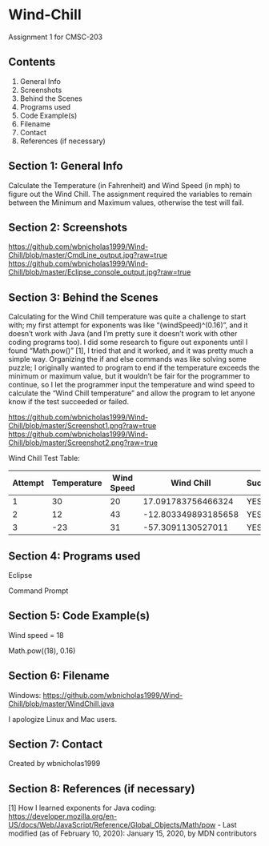 # Wind-Chill
Assignment 1 for CMSC-203

## Contents

1. General Info
2. Screenshots
3. Behind the Scenes
4. Programs used
5. Code Example(s)
6. Filename
7. Contact
8. References (if necessary)

## Section 1: General Info
Calculate the Temperature (in Fahrenheit) and Wind Speed (in mph) to figure out the Wind Chill. The assignment required the variables to remain between the Minimum and Maximum values, otherwise the test will fail.

## Section 2: Screenshots

https://github.com/wbnicholas1999/Wind-Chill/blob/master/CmdLine_output.jpg?raw=true
https://github.com/wbnicholas1999/Wind-Chill/blob/master/Eclipse_console_output.jpg?raw=true

## Section 3: Behind the Scenes
Calculating for the Wind Chill temperature was quite a challenge to start with; my first attempt for exponents was like “(windSpeed)^(0.16)”, and it doesn’t work with Java (and I’m pretty sure it doesn’t work with other coding programs too). I did some research to figure out exponents until I found “Math.pow()” [1], I tried that and it worked, and it was pretty much a simple way. Organizing the if and else commands was like solving some puzzle; I originally wanted to program to end if the temperature exceeds the minimum or maximum value, but it wouldn’t be fair for the programmer to continue, so I let the programmer input the temperature and wind speed to calculate the “Wind Chill temperature” and allow the program to let anyone know if the test succeeded or failed.

https://github.com/wbnicholas1999/Wind-Chill/blob/master/Screenshot1.png?raw=true
https://github.com/wbnicholas1999/Wind-Chill/blob/master/Screenshot2.png?raw=true

Wind Chill Test Table:

|  Attempt  |  Temperature  |   Wind Speed   |      Wind Chill       |  Succeeded?  |
|-----------|---------------|----------------|-----------------------|--------------|
|     1     |      30       |       20       |   17.091783756466324  |     YES      |
|     2     |      12       |       43       |  -12.803349893185658  |     YES      |
|     3     |      -23      |       31       |   -57.3091130527011   |     YES      |

## Section 4: Programs used
Eclipse

Command Prompt

## Section 5: Code Example(s)
Wind speed = 18

Math.pow((18), 0.16)

## Section 6: Filename
Windows: https://github.com/wbnicholas1999/Wind-Chill/blob/master/WindChill.java

I apologize Linux and Mac users.

## Section 7: Contact
Created by wbnicholas1999

## Section 8: References (if necessary)
[1] How I learned exponents for Java coding: https://developer.mozilla.org/en-US/docs/Web/JavaScript/Reference/Global_Objects/Math/pow - Last modified (as of February 10, 2020): January 15, 2020, by MDN contributors
